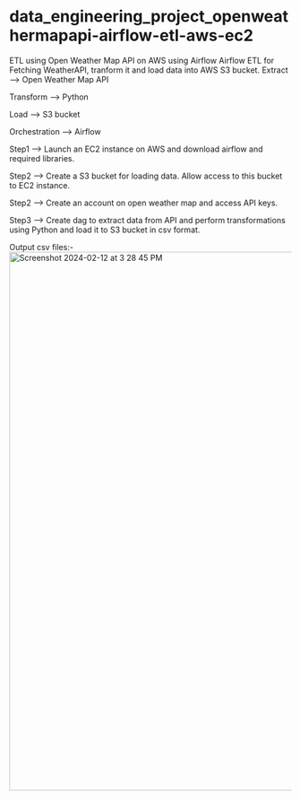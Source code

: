 # data_engineering_project_openweathermapapi-airflow-etl-aws-ec2
ETL using Open Weather Map API  on AWS  using Airflow
Airflow ETL for Fetching WeatherAPI, tranform it and load data into AWS S3 bucket.
Extract --> Open Weather Map API 

Transform --> Python   

Load --> S3 bucket

Orchestration --> Airflow

Step1 --> Launch an EC2 instance on AWS and download airflow and required libraries.

Step2 --> Create a S3 bucket for loading data. Allow access to this bucket to EC2 instance.

Step2 --> Create an account on open weather map and access API keys.

Step3 --> Create dag to extract data from API and perform transformations using Python and load it to S3 bucket in csv format.

Output csv files:-
<img width="961" alt="Screenshot 2024-02-12 at 3 28 45 PM" src="https://github.com/shrutimhr16/data_engineering_project_openweathermapapi-airflow-etl-aws-ec2/assets/42519482/3355e017-f3d1-4d48-88e8-b345a7fee775">

